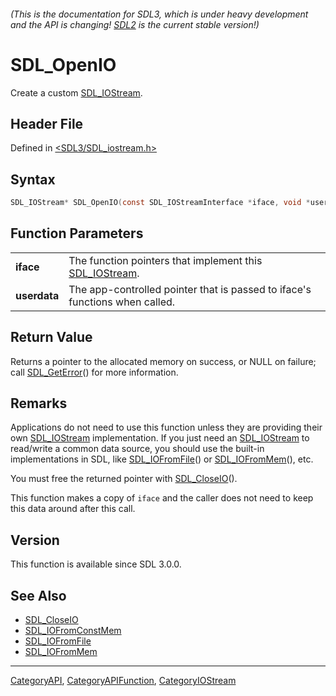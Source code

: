 ###### (This is the documentation for SDL3, which is under heavy development and the API is changing! [SDL2](https://wiki.libsdl.org/SDL2/) is the current stable version!)
# SDL_OpenIO

Create a custom [SDL_IOStream](SDL_IOStream).

## Header File

Defined in [<SDL3/SDL_iostream.h>](https://github.com/libsdl-org/SDL/blob/main/include/SDL3/SDL_iostream.h)

## Syntax

```c
SDL_IOStream* SDL_OpenIO(const SDL_IOStreamInterface *iface, void *userdata);

```

## Function Parameters

|                  |                                                                             |
| ---------------- | --------------------------------------------------------------------------- |
| **iface**        | The function pointers that implement this [SDL_IOStream](SDL_IOStream).     |
| **userdata**     | The app-controlled pointer that is passed to iface's functions when called. |

## Return Value

Returns a pointer to the allocated memory on success, or NULL on failure;
call [SDL_GetError](SDL_GetError)() for more information.

## Remarks

Applications do not need to use this function unless they are providing
their own [SDL_IOStream](SDL_IOStream) implementation. If you just need an
[SDL_IOStream](SDL_IOStream) to read/write a common data source, you should
use the built-in implementations in SDL, like
[SDL_IOFromFile](SDL_IOFromFile)() or [SDL_IOFromMem](SDL_IOFromMem)(),
etc.

You must free the returned pointer with [SDL_CloseIO](SDL_CloseIO)().

This function makes a copy of `iface` and the caller does not need to keep
this data around after this call.

## Version

This function is available since SDL 3.0.0.

## See Also

- [SDL_CloseIO](SDL_CloseIO)
- [SDL_IOFromConstMem](SDL_IOFromConstMem)
- [SDL_IOFromFile](SDL_IOFromFile)
- [SDL_IOFromMem](SDL_IOFromMem)

----
[CategoryAPI](CategoryAPI), [CategoryAPIFunction](CategoryAPIFunction), [CategoryIOStream](CategoryIOStream)

